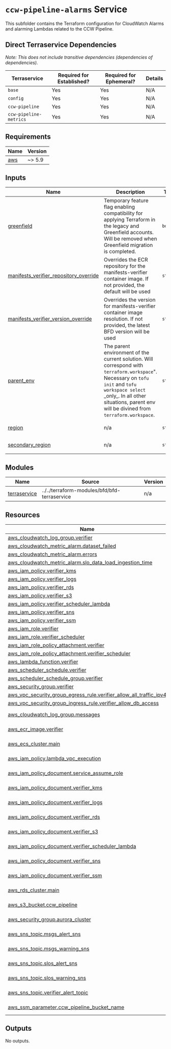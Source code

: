 # `ccw-pipeline-alarms` Service

This subfolder contains the Terraform configuration for CloudWatch Alarms and alarming Lambdas related to the CCW Pipeline.

## Direct Terraservice Dependencies

_Note: This does not include transitive dependencies (dependencies of dependencies)._

| Terraservice | Required for Established? | Required for Ephemeral? | Details |
|---|---|---|---|
| `base` | Yes | Yes | N/A |
| `config` | Yes | Yes | N/A |
| `ccw-pipeline` | Yes | Yes | N/A |
| `ccw-pipeline-metrics` | Yes | Yes | N/A |

<!-- BEGIN_TF_DOCS -->
<!--WARNING: GENERATED CONTENT with terraform-docs, e.g.
     'terraform-docs --config "$(git rev-parse --show-toplevel)/.terraform-docs.yml" .'
     Manually updating sections between TF_DOCS tags may be overwritten.
     See https://terraform-docs.io/user-guide/configuration/ for more information.
-->
## Requirements

| Name | Version |
|------|---------|
| <a name="requirement_aws"></a> [aws](#requirement\_aws) | ~> 5.9 |

<!--WARNING: GENERATED CONTENT with terraform-docs, e.g.
     'terraform-docs --config "$(git rev-parse --show-toplevel)/.terraform-docs.yml" .'
     Manually updating sections between TF_DOCS tags may be overwritten.
     See https://terraform-docs.io/user-guide/configuration/ for more information.
-->
## Inputs

| Name | Description | Type | Default | Required |
|------|-------------|------|---------|:--------:|
| <a name="input_greenfield"></a> [greenfield](#input\_greenfield) | Temporary feature flag enabling compatibility for applying Terraform in the legacy and Greenfield accounts. Will be removed when Greenfield migration is completed. | `bool` | `false` | no |
| <a name="input_manifests_verifier_repository_override"></a> [manifests\_verifier\_repository\_override](#input\_manifests\_verifier\_repository\_override) | Overrides the ECR repository for the manifests-verifier container image. If not provided, the default will be used | `string` | `null` | no |
| <a name="input_manifests_verifier_version_override"></a> [manifests\_verifier\_version\_override](#input\_manifests\_verifier\_version\_override) | Overrides the version for manifests-verifier container image resolution. If not provided, the latest BFD version will be used | `string` | `null` | no |
| <a name="input_parent_env"></a> [parent\_env](#input\_parent\_env) | The parent environment of the current solution. Will correspond with `terraform.workspace`".<br/>Necessary on `tofu init` and `tofu workspace select` \_only\_. In all other situations, parent env<br/>will be divined from `terraform.workspace`. | `string` | `null` | no |
| <a name="input_region"></a> [region](#input\_region) | n/a | `string` | `"us-east-1"` | no |
| <a name="input_secondary_region"></a> [secondary\_region](#input\_secondary\_region) | n/a | `string` | `"us-west-2"` | no |

<!--WARNING: GENERATED CONTENT with terraform-docs, e.g.
     'terraform-docs --config "$(git rev-parse --show-toplevel)/.terraform-docs.yml" .'
     Manually updating sections between TF_DOCS tags may be overwritten.
     See https://terraform-docs.io/user-guide/configuration/ for more information.
-->
## Modules

| Name | Source | Version |
|------|--------|---------|
| <a name="module_terraservice"></a> [terraservice](#module\_terraservice) | ../../terraform-modules/bfd/bfd-terraservice | n/a |

<!--WARNING: GENERATED CONTENT with terraform-docs, e.g.
     'terraform-docs --config "$(git rev-parse --show-toplevel)/.terraform-docs.yml" .'
     Manually updating sections between TF_DOCS tags may be overwritten.
     See https://terraform-docs.io/user-guide/configuration/ for more information.
-->
## Resources

| Name | Type |
|------|------|
| [aws_cloudwatch_log_group.verifier](https://registry.terraform.io/providers/hashicorp/aws/latest/docs/resources/cloudwatch_log_group) | resource |
| [aws_cloudwatch_metric_alarm.dataset_failed](https://registry.terraform.io/providers/hashicorp/aws/latest/docs/resources/cloudwatch_metric_alarm) | resource |
| [aws_cloudwatch_metric_alarm.errors](https://registry.terraform.io/providers/hashicorp/aws/latest/docs/resources/cloudwatch_metric_alarm) | resource |
| [aws_cloudwatch_metric_alarm.slo_data_load_ingestion_time](https://registry.terraform.io/providers/hashicorp/aws/latest/docs/resources/cloudwatch_metric_alarm) | resource |
| [aws_iam_policy.verifier_kms](https://registry.terraform.io/providers/hashicorp/aws/latest/docs/resources/iam_policy) | resource |
| [aws_iam_policy.verifier_logs](https://registry.terraform.io/providers/hashicorp/aws/latest/docs/resources/iam_policy) | resource |
| [aws_iam_policy.verifier_rds](https://registry.terraform.io/providers/hashicorp/aws/latest/docs/resources/iam_policy) | resource |
| [aws_iam_policy.verifier_s3](https://registry.terraform.io/providers/hashicorp/aws/latest/docs/resources/iam_policy) | resource |
| [aws_iam_policy.verifier_scheduler_lambda](https://registry.terraform.io/providers/hashicorp/aws/latest/docs/resources/iam_policy) | resource |
| [aws_iam_policy.verifier_sns](https://registry.terraform.io/providers/hashicorp/aws/latest/docs/resources/iam_policy) | resource |
| [aws_iam_policy.verifier_ssm](https://registry.terraform.io/providers/hashicorp/aws/latest/docs/resources/iam_policy) | resource |
| [aws_iam_role.verifier](https://registry.terraform.io/providers/hashicorp/aws/latest/docs/resources/iam_role) | resource |
| [aws_iam_role.verifier_scheduler](https://registry.terraform.io/providers/hashicorp/aws/latest/docs/resources/iam_role) | resource |
| [aws_iam_role_policy_attachment.verifier](https://registry.terraform.io/providers/hashicorp/aws/latest/docs/resources/iam_role_policy_attachment) | resource |
| [aws_iam_role_policy_attachment.verifier_scheduler](https://registry.terraform.io/providers/hashicorp/aws/latest/docs/resources/iam_role_policy_attachment) | resource |
| [aws_lambda_function.verifier](https://registry.terraform.io/providers/hashicorp/aws/latest/docs/resources/lambda_function) | resource |
| [aws_scheduler_schedule.verifier](https://registry.terraform.io/providers/hashicorp/aws/latest/docs/resources/scheduler_schedule) | resource |
| [aws_scheduler_schedule_group.verifier](https://registry.terraform.io/providers/hashicorp/aws/latest/docs/resources/scheduler_schedule_group) | resource |
| [aws_security_group.verifier](https://registry.terraform.io/providers/hashicorp/aws/latest/docs/resources/security_group) | resource |
| [aws_vpc_security_group_egress_rule.verifier_allow_all_traffic_ipv4](https://registry.terraform.io/providers/hashicorp/aws/latest/docs/resources/vpc_security_group_egress_rule) | resource |
| [aws_vpc_security_group_ingress_rule.verifier_allow_db_access](https://registry.terraform.io/providers/hashicorp/aws/latest/docs/resources/vpc_security_group_ingress_rule) | resource |
| [aws_cloudwatch_log_group.messages](https://registry.terraform.io/providers/hashicorp/aws/latest/docs/data-sources/cloudwatch_log_group) | data source |
| [aws_ecr_image.verifier](https://registry.terraform.io/providers/hashicorp/aws/latest/docs/data-sources/ecr_image) | data source |
| [aws_ecs_cluster.main](https://registry.terraform.io/providers/hashicorp/aws/latest/docs/data-sources/ecs_cluster) | data source |
| [aws_iam_policy.lambda_vpc_execution](https://registry.terraform.io/providers/hashicorp/aws/latest/docs/data-sources/iam_policy) | data source |
| [aws_iam_policy_document.service_assume_role](https://registry.terraform.io/providers/hashicorp/aws/latest/docs/data-sources/iam_policy_document) | data source |
| [aws_iam_policy_document.verifier_kms](https://registry.terraform.io/providers/hashicorp/aws/latest/docs/data-sources/iam_policy_document) | data source |
| [aws_iam_policy_document.verifier_logs](https://registry.terraform.io/providers/hashicorp/aws/latest/docs/data-sources/iam_policy_document) | data source |
| [aws_iam_policy_document.verifier_rds](https://registry.terraform.io/providers/hashicorp/aws/latest/docs/data-sources/iam_policy_document) | data source |
| [aws_iam_policy_document.verifier_s3](https://registry.terraform.io/providers/hashicorp/aws/latest/docs/data-sources/iam_policy_document) | data source |
| [aws_iam_policy_document.verifier_scheduler_lambda](https://registry.terraform.io/providers/hashicorp/aws/latest/docs/data-sources/iam_policy_document) | data source |
| [aws_iam_policy_document.verifier_sns](https://registry.terraform.io/providers/hashicorp/aws/latest/docs/data-sources/iam_policy_document) | data source |
| [aws_iam_policy_document.verifier_ssm](https://registry.terraform.io/providers/hashicorp/aws/latest/docs/data-sources/iam_policy_document) | data source |
| [aws_rds_cluster.main](https://registry.terraform.io/providers/hashicorp/aws/latest/docs/data-sources/rds_cluster) | data source |
| [aws_s3_bucket.ccw_pipeline](https://registry.terraform.io/providers/hashicorp/aws/latest/docs/data-sources/s3_bucket) | data source |
| [aws_security_group.aurora_cluster](https://registry.terraform.io/providers/hashicorp/aws/latest/docs/data-sources/security_group) | data source |
| [aws_sns_topic.msgs_alert_sns](https://registry.terraform.io/providers/hashicorp/aws/latest/docs/data-sources/sns_topic) | data source |
| [aws_sns_topic.msgs_warning_sns](https://registry.terraform.io/providers/hashicorp/aws/latest/docs/data-sources/sns_topic) | data source |
| [aws_sns_topic.slos_alert_sns](https://registry.terraform.io/providers/hashicorp/aws/latest/docs/data-sources/sns_topic) | data source |
| [aws_sns_topic.slos_warning_sns](https://registry.terraform.io/providers/hashicorp/aws/latest/docs/data-sources/sns_topic) | data source |
| [aws_sns_topic.verifier_alert_topic](https://registry.terraform.io/providers/hashicorp/aws/latest/docs/data-sources/sns_topic) | data source |
| [aws_ssm_parameter.ccw_pipeline_bucket_name](https://registry.terraform.io/providers/hashicorp/aws/latest/docs/data-sources/ssm_parameter) | data source |

<!--WARNING: GENERATED CONTENT with terraform-docs, e.g.
     'terraform-docs --config "$(git rev-parse --show-toplevel)/.terraform-docs.yml" .'
     Manually updating sections between TF_DOCS tags may be overwritten.
     See https://terraform-docs.io/user-guide/configuration/ for more information.
-->
## Outputs

No outputs.
<!-- END_TF_DOCS -->